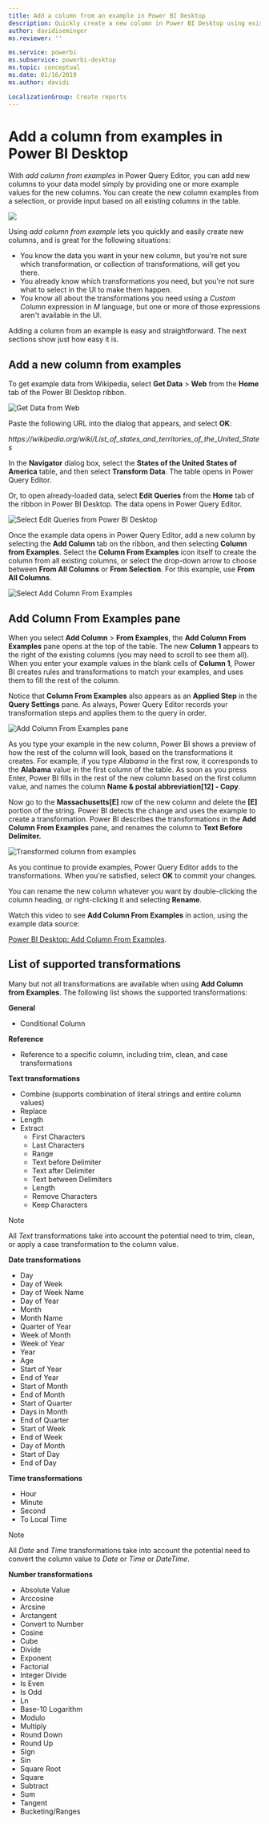```yaml
---
title: Add a column from an example in Power BI Desktop
description: Quickly create a new column in Power BI Desktop using existing columns as examples.
author: davidiseminger
ms.reviewer: ''

ms.service: powerbi
ms.subservice: powerbi-desktop
ms.topic: conceptual
ms.date: 01/16/2019
ms.author: davidi

LocalizationGroup: Create reports
---
```

# Add a column from examples in Power BI Desktop
With *add column from examples* in Power Query Editor, you can add new columns to your data model simply by providing one or more example values for the new columns. You can create the new column examples from a selection, or provide input based on all existing columns in the table.

![](media/desktop-add-column-from-example/add-column-from-example_01.png)

Using *add column from example* lets you quickly and easily create new columns, and is great for the following situations:

- You know the data you want in your new column, but you're not sure which transformation, or collection of transformations, will get you there.
- You already know which transformations you need, but you're not sure what to select in the UI to make them happen.
- You know all about the transformations you need using a *Custom Column* expression in *M* language, but one or more of those expressions aren't available in the UI.

Adding a column from an example is easy and straightforward. The next sections show just how easy it is.

## Add a new column from examples

To get example data from Wikipedia, select **Get Data** > **Web** from the **Home** tab of the Power BI Desktop ribbon. 

![Get Data from Web](media/desktop-add-column-from-example/add-column-from-example_02.png)

Paste the following URL into the dialog that appears, and select **OK**: 

*https:\//wikipedia.org/wiki/List_of_states_and_territories_of_the_United_States*

In the **Navigator** dialog box, select the **States of the United States of America** table, and then select **Transform Data**. The table opens in Power Query Editor.

Or, to open already-loaded data, select **Edit Queries** from the **Home** tab of the ribbon in Power BI Desktop. The data opens in Power Query Editor. 

![Select Edit Queries from Power BI Desktop](media/desktop-add-column-from-example/add-column-from-example_05.png)

Once the example data opens in Power Query Editor, add a new column by selecting the **Add Column** tab on the ribbon, and then selecting **Column from Examples**. Select the **Column From Examples** icon itself to create the column from all existing columns, or select the drop-down arrow to choose between **From All Columns** or **From Selection**. For this example, use **From All Columns**.

![Select Add Column From Examples](media/desktop-add-column-from-example/add-column-from-example_03.png)

## Add Column From Examples pane
When you select **Add Column** > **From Examples**, the **Add Column From Examples** pane opens at the top of the table. The new **Column 1** appears to the right of the existing columns (you may need to scroll to see them all). When you enter your example values in the blank cells of **Column 1**, Power BI creates rules and transformations to match your examples, and uses them to fill the rest of the column.

Notice that **Column From Examples** also appears as an **Applied Step** in the **Query Settings** pane. As always, Power Query Editor records your transformation steps and applies them to the query in order.

![Add Column From Examples pane](media/desktop-add-column-from-example/add-column-from-example_04.png)

As you type your example in the new column, Power BI shows a preview of how the rest of the column will look, based on the transformations it creates. For example, if you type *Alabama* in the first row, it corresponds to the **Alabama** value in the first column of the table. As soon as you press Enter, Power BI fills in the rest of the new column based on the first column value, and names the column **Name & postal abbreviation[12] - Copy**.

Now go to the **Massachusetts[E]** row of the new column and delete the **[E]** portion of the string. Power BI detects the change and uses the example to create a transformation. Power BI describes the transformations in the **Add Column From Examples** pane, and renames the column to **Text Before Delimiter.** 

![Transformed column from examples](media/desktop-add-column-from-example/add-column-from-example_06.png)

As you continue to provide examples, Power Query Editor adds to the transformations. When you're satisfied, select **OK** to commit your changes. 

You can rename the new column whatever you want by double-clicking the column heading, or right-clicking it and selecting **Rename**. 

Watch this video to see **Add Column From Examples** in action, using the example data source: 

[Power BI Desktop: Add Column From Examples](https://www.youtube.com/watch?v=-ykbVW9wQfw). 

## List of supported transformations
Many but not all transformations are available when using **Add Column from Examples**. The following list shows the supported transformations:

**General**

- Conditional Column

**Reference**
  
- Reference to a specific column, including trim, clean, and case transformations

**Text transformations**

- Combine (supports combination of literal strings and entire column values)
- Replace
- Length
- Extract   
  - First Characters
  - Last Characters
  - Range
  - Text before Delimiter
  - Text after Delimiter
  - Text between Delimiters
  - Length
  - Remove Characters
  - Keep Characters

> [!NOTE]
> All *Text* transformations take into account the potential need to trim, clean, or apply a case transformation to the column value.

**Date transformations**

- Day
- Day of Week
- Day of Week Name
- Day of Year
- Month
- Month Name
- Quarter of Year
- Week of Month
- Week of Year
- Year
- Age
- Start of Year
- End of Year
- Start of Month
- End of Month
- Start of Quarter
- Days in Month
- End of Quarter
- Start of Week
- End of Week
- Day of Month
- Start of Day
- End of Day

**Time transformations**

- Hour
- Minute
- Second  
- To Local Time

> [!NOTE]
> All *Date* and *Time* transformations take into account the potential need to convert the column value to *Date* or *Time* or *DateTime*.

**Number transformations** 

- Absolute Value
- Arccosine
- Arcsine
- Arctangent
- Convert to Number
- Cosine
- Cube
- Divide
- Exponent
- Factorial
- Integer Divide
- Is Even
- Is Odd
- Ln
- Base-10 Logarithm
- Modulo
- Multiply
- Round Down
- Round Up
- Sign
- Sin
- Square Root
- Square
- Subtract
- Sum
- Tangent
- Bucketing/Ranges

